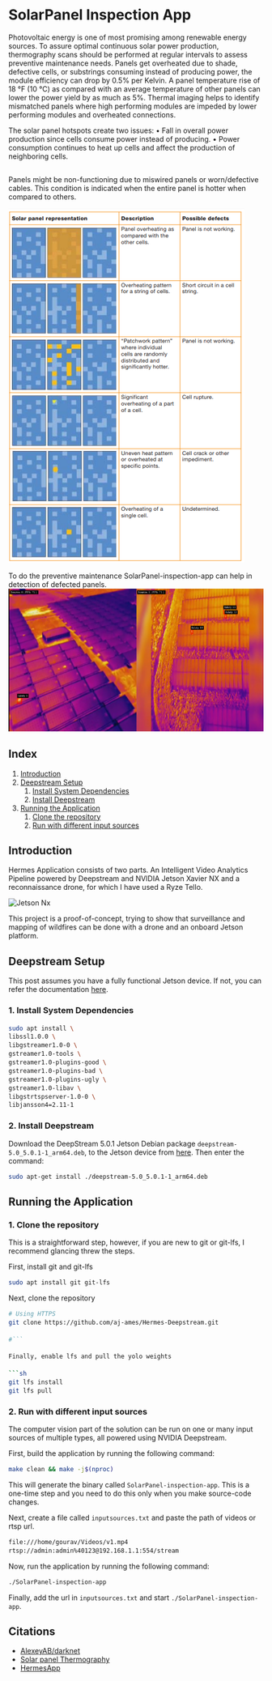# SolarPanel Inspection App
Photovoltaic energy is one of most promising among renewable energy sources.
To assure optimal continuous solar power production, thermography scans should be performed at regular intervals to assess preventive maintenance needs.
Panels get overheated due to shade, defective cells, or substrings consuming instead of producing power, the module efficiency can drop by 0.5% per Kelvin. A panel temperature rise of 18 °F (10 °C) as compared with an average temperature of other panels can lower the power yield by as much as 5%.
Thermal imaging helps to identify mismatched panels where high performing modules are impeded by lower performing modules and overheated connections.

The solar panel hotspots create two
issues:
• Fall in overall power production
 since cells consume power
 instead of producing.
• Power consumption continues
to heat up cells and affect the
production of neighboring cells.
## 
Panels might be non-functioning due to miswired panels or worn/defective cables. This condition is indicated when the entire panel is hotter
when compared to others.

![Common defects](resources/solarPanelDefects.png)

To do the preventive maintenance SolarPanel-inspection-app can help in detection of defected panels.
![Solar Panel Thermal Image](resources/solarpanelThermalImage.png)


## Index

1. [Introduction](#Introduction)
2. [Deepstream Setup](#Deepstream-Setup)
    1. [Install System Dependencies](#Install-System-Dependencies)
    2. [Install Deepstream](#Install-Deepstream)
3. [Running the Application](#Running-the-Application)
    1. [Clone the repository](#Cloning-the-repository)
    2. [Run with different input sources](#Run-with-different-input-sources)
    
## Introduction

Hermes Application consists of two parts. An Intelligent Video Analytics Pipeline powered by Deepstream and NVIDIA Jetson Xavier NX and a reconnaissance drone, for which I have used a Ryze Tello.

![Jetson Nx](resources/processed.jpeg)

This project is a proof-of-concept, trying to show that surveillance and mapping of wildfires can be done with a drone and an onboard Jetson platform.

## Deepstream Setup

This post assumes you have a fully functional Jetson device. If not, you can refer the documentation [here](https://docs.nvidia.com/jetson/jetpack/install-jetpack/index.html).

### 1. Install System Dependencies

```sh
sudo apt install \
libssl1.0.0 \
libgstreamer1.0-0 \
gstreamer1.0-tools \
gstreamer1.0-plugins-good \
gstreamer1.0-plugins-bad \
gstreamer1.0-plugins-ugly \
gstreamer1.0-libav \
libgstrtspserver-1.0-0 \
libjansson4=2.11-1
```

### 2. Install Deepstream

Download the DeepStream 5.0.1 Jetson Debian package `deepstream-5.0_5.0.1-1_arm64.deb`, to the Jetson device from [here](https://developer.nvidia.com/assets/Deepstream/5.0/ga/secure/deepstream_sdk_5.0.1_amd64.deb). Then enter the command:

```sh
sudo apt-get install ./deepstream-5.0_5.0.1-1_arm64.deb
```

## Running the Application

### 1. Clone the repository

This is a straightforward step, however, if you are new to git or git-lfs, I recommend glancing threw the steps.

First, install git and git-lfs

```sh
sudo apt install git git-lfs
```

Next, clone the repository

```sh
# Using HTTPS
git clone https://github.com/aj-ames/Hermes-Deepstream.git

#```

Finally, enable lfs and pull the yolo weights

```sh
git lfs install
git lfs pull
```

### 2. Run with different input sources

The computer vision part of the solution can be run on one or many input sources of multiple types, all powered using NVIDIA Deepstream.

First, build the application by running the following command:

```sh
make clean && make -j$(nproc)
```

This will generate the binary called `SolarPanel-inspection-app`. This is a one-time step and you need to do this only when you make source-code changes.

Next, create a file called `inputsources.txt` and paste the path of videos or rtsp url.

```sh
file:///home/gourav/Videos/v1.mp4
rtsp://admin:admin%40123@192.168.1.1:554/stream
```

Now, run the application by running the following command:

```sh
./SolarPanel-inspection-app
```

Finally, add the url in `inputsources.txt` and start `./SolarPanel-inspection-app`.


## Citations

* [AlexeyAB/darknet](https://github.com/AlexeyAB/darknet)
* [Solar panel Thermography](http://www.murcal.com/pdf%20folder/15.testo_thermography_guide.pdf)
* [HermesApp](https://github.com/aj-ames/Hermes-Deepstream)
